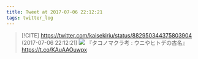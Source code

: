 ```yaml
---
title: Tweet at 2017-07-06 22:12:21
tags: twitter_log
---
```


> [!CITE] https://twitter.com/kaisekiriu/status/882950344375803904 (2017-07-06 22:12:21)
> ![](https://twitter.com/kaisekiriu/status/882950344375803904)
> 『タコノマクラ考 : ウニやヒトデの古名』https://t.co/KAuAAOuwpx
